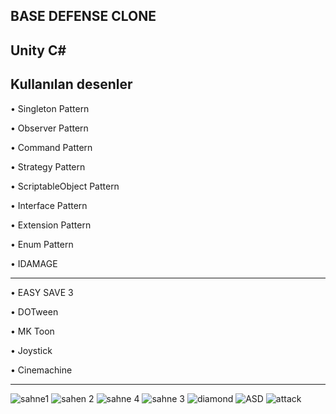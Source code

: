 BASE DEFENSE CLONE
---
Unity C#
---
Kullanılan desenler     
---
&#8226; Singleton Pattern

&#8226; Observer Pattern

&#8226; Command Pattern

&#8226; Strategy Pattern

&#8226; ScriptableObject Pattern

&#8226; Interface Pattern

&#8226; Extension Pattern

&#8226; Enum Pattern

&#8226; IDAMAGE

---

&#8226; EASY SAVE 3

&#8226; DOTween

&#8226; MK Toon

&#8226; Joystick

&#8226; Cinemachine

---
![sahne1](https://github.com/yunusokur0/BaseDefense-Clone/assets/114630722/6d0b96b4-939c-43cb-be1c-135d5299c086)
![sahen 2](https://github.com/yunusokur0/BaseDefense-Clone/assets/114630722/e1139151-6d69-439b-b547-396fc59607a6)
![sahne 4](https://github.com/yunusokur0/BaseDefense-Clone/assets/114630722/9b3f63ff-c774-4b0b-a4c4-716d45e23e78)
![sahne 3](https://github.com/yunusokur0/BaseDefense-Clone/assets/114630722/ea0e016d-2689-4f68-9113-71451798d7c1)
![diamond](https://github.com/yunusokur0/BaseDefense-Clone/assets/114630722/58f86511-057a-4c52-a85c-2213d93e54f2)
![ASD](https://github.com/yunusokur0/BaseDefense-Clone/assets/114630722/12def49e-554e-439e-96f3-bec34d4ee3c8)
![attack](https://github.com/yunusokur0/BaseDefense-Clone/assets/114630722/7df613f4-e7aa-456a-8e72-36e02ecce5eb)
